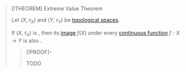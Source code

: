 >[!THEOREM] Extreme Value Theorem
>
>Let $(X, \tau_X)$ and $(Y,\tau_Y)$ be [topological spaces](../Topological%20Spaces/Topological%20Space.md).
>
>If $(X,\tau_X)$ is [](Compactness.md#^compactness-of-a-topological-space), then its [image](../../Analysis/Functions/Function.md) $f(X)$ under every [continuous function](../Continuity/Continuity.md) $f: X \to Y$ is also [](Compactness.md#^compactness-of-a-subset).
>
>>[!PROOF]-
>>
>>TODO
>>
>